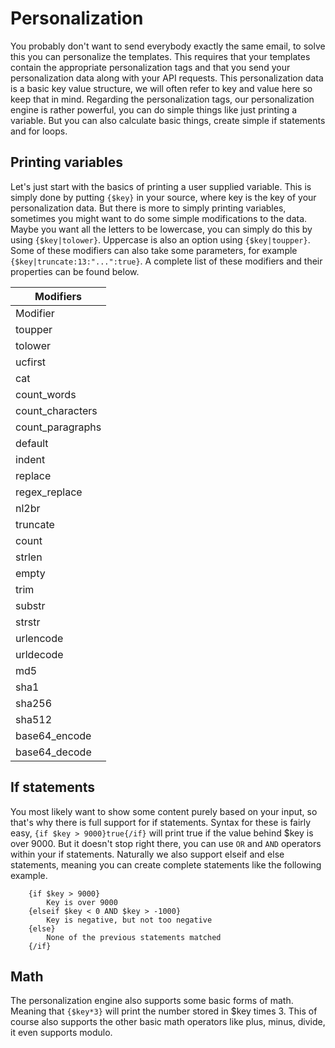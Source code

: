 # Personalization

You probably don't want to send everybody exactly the same email, to solve this
you can personalize the templates. This requires that your templates contain the
appropriate personalization tags and that you send your personalization data along
with your API requests. This personalization data is a basic key value structure,
we will often refer to key and value here so keep that in mind. Regarding the
personalization tags, our personalization engine is rather powerful, you can do
simple things like just printing a variable. But you can also calculate basic things,
create simple if statements and for loops.

## Printing variables

Let's just start with the basics of printing a user supplied variable. This is
simply done by putting ```{$key}``` in your source, where key is the key of your
personalization data. But there is more to simply printing variables, sometimes
you might want to do some simple modifications to the data. Maybe you want all
the letters to be lowercase, you can simply do this by using ```{$key|tolower}```.
Uppercase is also an option using ```{$key|toupper}```. Some of these modifiers
can also take some parameters, for example ```{$key|truncate:13:"...":true}```.
A complete list of these modifiers and their properties can be found below.

| Modifiers |
| --- |
| Modifier | Properties | Desc. |
| toupper | None | Make all the letters uppercase |
| tolower | None | Make all the letters lowercase |
| ucfirst | None | Make sure the first character is uppercase |
| cat | Every parameter will be concatenated to the input | Concatenate multiple string together |
| count_words | None | Count the amount of words in the input string |
| count_characters | First parameter is a boolean specifying if we should inclue spaces or not, false by default | Count the amount of characters in the input string |
| count_paragraphs | None | Count the amount of paragraphs in the input string |
| default | The value to print when the input is empty | Print a specified default value in case the input value is empty |
| indent | The first parameter is the amount of indents we should insert, default of 4. The second parameter is the character we should use a indent, default is 1 space. | Add indentation to all the new lines |
| replace | First string is the string to look for, the second one is the one to replace it with | Apply some simple replace with operations on the input |
| regex_replace | First string is the regex to search for, the second one is the replace string | Apply some simple replace operations based on regex, in case of invalid regex the input string is returned |
| nl2br | None | Replace all the new lines with html new lines |
| truncate | First parameter is the length at which we should truncate, default is 80. Second parameter is the string we should append to show that it got truncated, default is "...". Third parameter is if we are allowed to break up words or not, default is false. | Truncate the input string to a certain length |
| count | None | Count the amount of item inside the map or list |
| strlen | None | Returns the length of the input string |
| empty | None | Returns true if the map, list or string is empty |
| trim | The characters to trim away, by default this are all whitespace characters | Trim of certain characters |
| substr | First parameter is the character to start the substring at, second parameter is an optional length | Take a substring of the input |
| strstr | One parameter which is the needle | Returns part of your input string starting from and including the first occurrence of the needle |
| urlencode | None | Url encode the input |
| urldecode | None | Url decode the input |
| md5 | None | Returns a md5 hash of the input |
| sha1 | None | Returns a sha1 hash of the input |
| sha256 | None | Returns a sha256 hash of the input |
| sha512 | None | Returns a sha512 hash of the input |
| base64_encode | None | Base64 encodes the input |
| base64_decode | None | Base64 decode the input |

## If statements

You most likely want to show some content purely based on your input, so that's
why there is full support for if statements. Syntax for these is fairly easy,
```{if $key > 9000}true{/if}``` will print true if the value behind $key is over
9000. But it doesn't stop right there, you can use ```OR``` and ```AND``` operators
within your if statements. Naturally we also support elseif and else statements,
meaning you can create complete statements like the following example.


````smarty
    {if $key > 9000}
        Key is over 9000
    {elseif $key < 0 AND $key > -1000}
        Key is negative, but not too negative
    {else}
        None of the previous statements matched
    {/if}
````


## Math

The personalization engine also supports some basic forms of math. Meaning that
```{$key*3}``` will print the number stored in $key times 3. This of course also
supports the other basic math operators like plus, minus, divide, it even supports
modulo.
